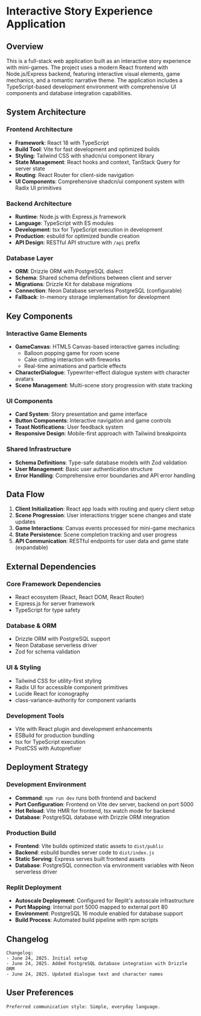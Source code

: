 # Interactive Story Experience Application

## Overview

This is a full-stack web application built as an interactive story experience with mini-games. The project uses a modern React frontend with Node.js/Express backend, featuring interactive visual elements, game mechanics, and a romantic narrative theme. The application includes a TypeScript-based development environment with comprehensive UI components and database integration capabilities.

## System Architecture

### Frontend Architecture
- **Framework**: React 18 with TypeScript
- **Build Tool**: Vite for fast development and optimized builds
- **Styling**: Tailwind CSS with shadcn/ui component library
- **State Management**: React hooks and context, TanStack Query for server state
- **Routing**: React Router for client-side navigation
- **UI Components**: Comprehensive shadcn/ui component system with Radix UI primitives

### Backend Architecture
- **Runtime**: Node.js with Express.js framework
- **Language**: TypeScript with ES modules
- **Development**: tsx for TypeScript execution in development
- **Production**: esbuild for optimized bundle creation
- **API Design**: RESTful API structure with `/api` prefix

### Database Layer
- **ORM**: Drizzle ORM with PostgreSQL dialect
- **Schema**: Shared schema definitions between client and server
- **Migrations**: Drizzle Kit for database migrations
- **Connection**: Neon Database serverless PostgreSQL (configurable)
- **Fallback**: In-memory storage implementation for development

## Key Components

### Interactive Game Elements
- **GameCanvas**: HTML5 Canvas-based interactive games including:
  - Balloon popping game for room scene
  - Cake cutting interaction with fireworks
  - Real-time animations and particle effects
- **CharacterDialogue**: Typewriter-effect dialogue system with character avatars
- **Scene Management**: Multi-scene story progression with state tracking

### UI Components
- **Card System**: Story presentation and game interface
- **Button Components**: Interactive navigation and game controls
- **Toast Notifications**: User feedback system
- **Responsive Design**: Mobile-first approach with Tailwind breakpoints

### Shared Infrastructure
- **Schema Definitions**: Type-safe database models with Zod validation
- **User Management**: Basic user authentication structure
- **Error Handling**: Comprehensive error boundaries and API error handling

## Data Flow

1. **Client Initialization**: React app loads with routing and query client setup
2. **Scene Progression**: User interactions trigger scene changes and state updates
3. **Game Interactions**: Canvas events processed for mini-game mechanics
4. **State Persistence**: Scene completion tracking and user progress
5. **API Communication**: RESTful endpoints for user data and game state (expandable)

## External Dependencies

### Core Framework Dependencies
- React ecosystem (React, React DOM, React Router)
- Express.js for server framework
- TypeScript for type safety

### Database & ORM
- Drizzle ORM with PostgreSQL support
- Neon Database serverless driver
- Zod for schema validation

### UI & Styling
- Tailwind CSS for utility-first styling
- Radix UI for accessible component primitives
- Lucide React for iconography
- class-variance-authority for component variants

### Development Tools
- Vite with React plugin and development enhancements
- ESBuild for production bundling
- tsx for TypeScript execution
- PostCSS with Autoprefixer

## Deployment Strategy

### Development Environment
- **Command**: `npm run dev` runs both frontend and backend
- **Port Configuration**: Frontend on Vite dev server, backend on port 5000
- **Hot Reload**: Vite HMR for frontend, tsx watch mode for backend
- **Database**: PostgreSQL database with Drizzle ORM integration

### Production Build
- **Frontend**: Vite builds optimized static assets to `dist/public`
- **Backend**: esbuild bundles server code to `dist/index.js`
- **Static Serving**: Express serves built frontend assets
- **Database**: PostgreSQL connection via environment variables with Neon serverless driver

### Replit Deployment
- **Autoscale Deployment**: Configured for Replit's autoscale infrastructure
- **Port Mapping**: Internal port 5000 mapped to external port 80
- **Environment**: PostgreSQL 16 module enabled for database support
- **Build Process**: Automated build pipeline with npm scripts

## Changelog

```
Changelog:
- June 24, 2025. Initial setup
- June 24, 2025. Added PostgreSQL database integration with Drizzle ORM
- June 24, 2025. Updated dialogue text and character names
```

## User Preferences

```
Preferred communication style: Simple, everyday language.
```